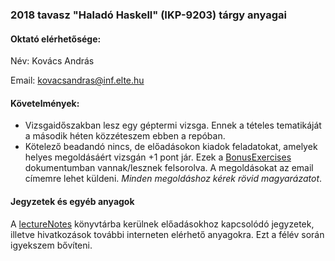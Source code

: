### 2018 tavasz "Haladó Haskell" (IKP-9203) tárgy anyagai

#### Oktató elérhetősége:

Név: Kovács András

Email: kovacsandras@inf.elte.hu

#### Követelmények:

- Vizsgaidőszakban lesz egy géptermi vizsga. Ennek a tételes tematikáját a második héten közzéteszem ebben a repóban.
- Kötelező beadandó nincs, de előadásokon kiadok feladatokat, amelyek helyes megoldásáért vizsgán +1 pont jár. 
  Ezek a [BonusExercises](/BonusExercises.md) dokumentumban vannak/lesznek felsorolva. A megoldásokat az email címemre lehet küldeni. *Minden megoldáshoz kérek rövid magyarázatot*. 

#### Jegyzetek és egyéb anyagok

A [lectureNotes](/lectureNotes) könyvtárba kerülnek előadásokhoz kapcsolódó jegyzetek, illetve hivatkozások
további interneten elérhető anyagokra. Ezt a félév során igyekszem bővíteni.
